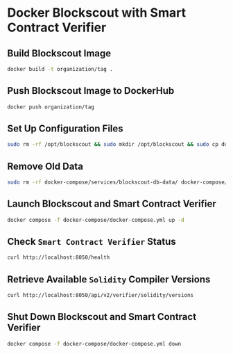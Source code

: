 # Docker Blockscout with Smart Contract Verifier

## Build Blockscout Image

```bash
docker build -t organization/tag .
```

## Push Blockscout Image to DockerHub

```bash
docker push organization/tag
```

## Set Up Configuration Files

```bash
sudo rm -rf /opt/blockscout && sudo mkdir /opt/blockscout && sudo cp docker-compose/contract-verifier.toml /opt/blockscout/contract-verifier.toml && sudo cp docker-compose/blockscout.env /opt/blockscout/blockscout.env
```

## Remove Old Data

```bash
sudo rm -rf docker-compose/services/blockscout-db-data/ docker-compose/services/logs/
```

## Launch Blockscout and Smart Contract Verifier

```bash
docker compose -f docker-compose/docker-compose.yml up -d
```

## Check `Smart Contract Verifier` Status

```bash
curl http://localhost:8050/health
```

## Retrieve Available `Solidity` Compiler Versions

```bash
curl http://localhost:8050/api/v2/verifier/solidity/versions
```

## Shut Down Blockscout and Smart Contract Verifier

```bash
docker compose -f docker-compose/docker-compose.yml down
```
